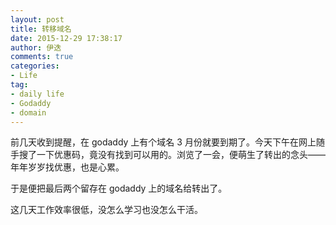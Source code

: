 ```yaml
---
layout: post
title: 转移域名
date: 2015-12-29 17:38:17
author: 伊迭
comments: true
categories: 
- Life
tag:
- daily life
- Godaddy
- domain
---
```


前几天收到提醒，在 godaddy 上有个域名 3 月份就要到期了。今天下午在网上随手搜了一下优惠码，竟没有找到可以用的。浏览了一会，便萌生了转出的念头——年年岁岁找优惠，也是心累。

于是便把最后两个留存在 godaddy 上的域名给转出了。

这几天工作效率很低，没怎么学习也没怎么干活。